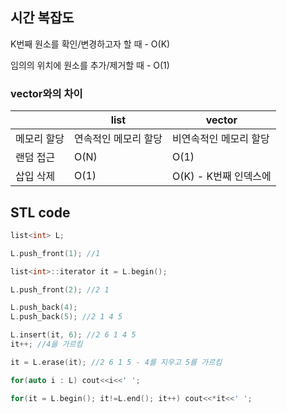 ## 시간 복잡도

K번째 원소를 확인/변경하고자 할 때 - O(K)

임의의 위치에 원소를 추가/제거할 때 - O(1)

### vector와의 차이

|  | list | vector |
| --- | --- | --- |
| 메모리 할당 | 연속적인 메모리 할당 | 비연속적인 메모리 할당 |
| 랜덤 접근 | O(N) | O(1) |
| 삽입 삭제 | O(1) | O(K) - K번째 인덱스에 |

## STL code
```cpp
list<int> L;

L.push_front(1); //1

list<int>::iterator it = L.begin();

L.push_front(2); //2 1

L.push_back(4);
L.push_back(5); //2 1 4 5

L.insert(it, 6); //2 6 1 4 5
it++; //4을 가르킴

it = L.erase(it); //2 6 1 5 - 4를 지우고 5를 가르킴

for(auto i : L) cout<<i<<' ';

for(it = L.begin(); it!=L.end(); it++) cout<<*it<<' ';
```
